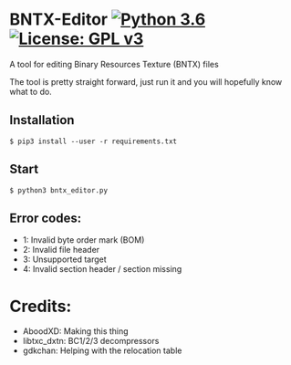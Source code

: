 # BNTX-Editor [![Python 3.6](https://img.shields.io/badge/python-3.6-blue.svg)](https://www.python.org/downloads/release/python-360/) [![License: GPL v3](https://img.shields.io/badge/License-GPLv3-blue.svg)](https://www.gnu.org/licenses/gpl-3.0)
A tool for editing Binary Resources Texture (BNTX) files

The tool is pretty straight forward, just run it and you will hopefully know what to do.

## Installation

```shell
$ pip3 install --user -r requirements.txt
```

## Start

```shell
$ python3 bntx_editor.py
```

## Error codes:
* 1: Invalid byte order mark (BOM)
* 2: Invalid file header
* 3: Unsupported target
* 4: Invalid section header / section missing

# Credits:
* AboodXD: Making this thing
* libtxc_dxtn: BC1/2/3 decompressors
* gdkchan: Helping with the relocation table